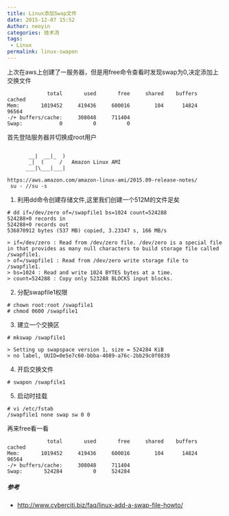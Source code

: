 ```yaml
---
title: Linux添加Swap文件
date: 2015-12-07 15:52
Author: neoyin
categories: 技术流
tags:
 - Linux
permalink: linux-swapon
---
```



上次在aws上创建了一服务器，但是用free命令查看时发现swap为0,决定添加上交换文件

```
             total       used       free     shared    buffers     cached
Mem:       1019452     419436     600016        104      14824      96564
-/+ buffers/cache:     308048     711404
Swap:            0          0          0
```

首先登陆服务器并切换成root用户
```

       __|  __|_  )
       _|  (     /   Amazon Linux AMI
      ___|\___|___|

https://aws.amazon.com/amazon-linux-ami/2015.09-release-notes/
 su - //su -s
```

1. 利用dd命令创建存储文件,这里我们创建一个512M的文件足矣 
```
# dd if=/dev/zero of=/swapfile1 bs=1024 count=524288
524288+0 records in
524288+0 records out
536870912 bytes (537 MB) copied, 3.23347 s, 166 MB/s

> if=/dev/zero : Read from /dev/zero file. /dev/zero is a special file in that provides as many null characters to build storage file called /swapfile1.
> of=/swapfile1 : Read from /dev/zero write storage file to /swapfile1.
> bs=1024 : Read and write 1024 BYTES bytes at a time.
> count=524288 : Copy only 523288 BLOCKS input blocks.

```

2. 分配swapfile1权限
```
# chown root:root /swapfile1
# chmod 0600 /swapfile1
```

3. 建立一个交换区
```
# mkswap /swapfile1

> Setting up swapspace version 1, size = 524284 KiB
> no label, UUID=0e5e7c60-bbba-4089-a76c-2bb29c0f0839
```

4. 开启交换文件
```
# swapon /swapfile1
```

5. 启动时挂载
```
# vi /etc/fstab
/swapfile1 none swap sw 0 0
```

再来free看一看
```
             total       used       free     shared    buffers     cached
Mem:       1019452     419436     600016        104      14824      96564
-/+ buffers/cache:     308048     711404
Swap:       524284          0     524284
```


##### 参考
- <http://www.cyberciti.biz/faq/linux-add-a-swap-file-howto/>